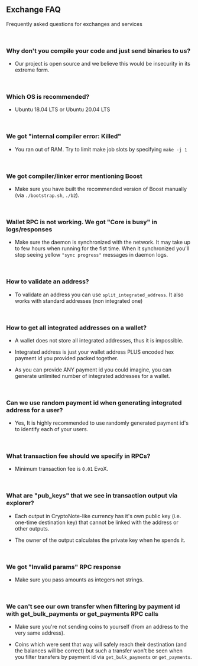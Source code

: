 ## Exchange FAQ

Frequently asked questions for exchanges and services

<br>

### **Why don't you compile your code and just send binaries to us?**

* Our project is open source and we believe this would be insecurity in its extreme form.

<br>

### **Which OS is recommended?**

* Ubuntu 18.04 LTS or Ubuntu 20.04 LTS

<br>

### **We got "internal compiler error: Killed"**

* You ran out of RAM. Try to limit make job slots by specifying `make -j 1`

<br>

### **We got compiler/linker error mentioning Boost**

* Make sure you have built the recommended version of Boost manually (via `./bootstrap.sh`, `./b2`).

<br>

### **Wallet RPC is not working. We got "Core is busy" in logs/responses**

* Make sure the daemon is synchronized with the network. It may take up to few hours when running for the fist time. When it synchronized you'll stop seeing yellow ` "sync progress" ` messages in daemon logs.

<br>

### **How to validate an address?**

* To validate an address you can use `split_integrated_address`. It also works with standard addresses (non integrated one)

<br>

### **How to get all integrated addresses on a wallet?**

* A wallet does not store all integrated addresses, thus it is impossible. 

* Integrated address is just your wallet address PLUS encoded hex payment id you provided packed together.

* As you can provide ANY payment id you could imagine, you can generate unlimited number of integrated addresses for a wallet.

<br>

### **Can we use random payment id when generating integrated address for a user?**

* Yes, It is highly recommended to use randomly generated payment id's to identify each of your users.

<br>

### **What transaction fee should we specify in RPCs?**

* Minimum transaction fee is `0.01` EvoX.

<br>

### **What are "pub_keys" that we see in transaction output via explorer?**

* Each output in CryptoNote-like currency has it's own public key (i.e. one-time destination key) that cannot be linked with the address or other outputs. 

* The owner of the output calculates the private key when he spends it.

<br>

### **We got "Invalid params" RPC response**

* Make sure you pass amounts as integers not strings.

<br>

### **We can't see our own transfer when filtering by payment id with get_bulk_payments or get_payments RPC calls**

* Make sure you're not sending coins to yourself (from an address to the very same address). 

* Coins which were sent that way will safely reach their destination (and the balances will be correct) but such a transfer won't be seen when you filter transfers by payment id via `get_bulk_payments` or `get_payments`.